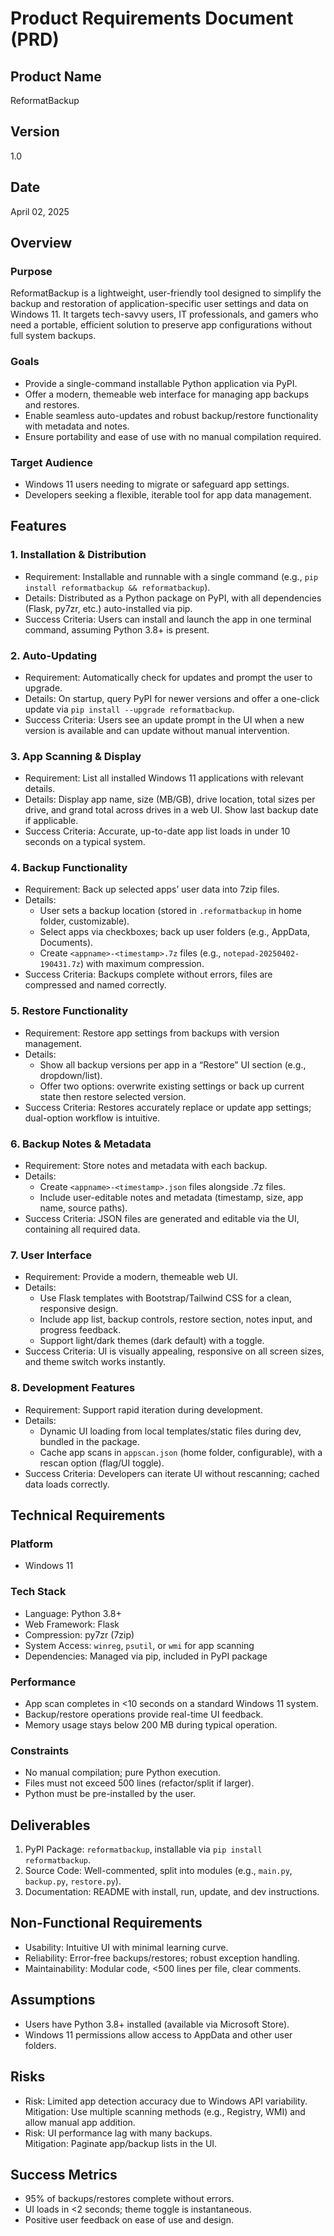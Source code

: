 # Product Requirements Document (PRD)

## Product Name
ReformatBackup

## Version
1.0

## Date
April 02, 2025

## Overview

### Purpose
ReformatBackup is a lightweight, user-friendly tool designed to simplify the backup and restoration of application-specific user settings and data on Windows 11. It targets tech-savvy users, IT professionals, and gamers who need a portable, efficient solution to preserve app configurations without full system backups.

### Goals
- Provide a single-command installable Python application via PyPI.
- Offer a modern, themeable web interface for managing app backups and restores.
- Enable seamless auto-updates and robust backup/restore functionality with metadata and notes.
- Ensure portability and ease of use with no manual compilation required.

### Target Audience
- Windows 11 users needing to migrate or safeguard app settings.
- Developers seeking a flexible, iterable tool for app data management.

## Features

### 1. Installation & Distribution
- Requirement: Installable and runnable with a single command (e.g., `pip install reformatbackup && reformatbackup`).
- Details: Distributed as a Python package on PyPI, with all dependencies (Flask, py7zr, etc.) auto-installed via pip.
- Success Criteria: Users can install and launch the app in one terminal command, assuming Python 3.8+ is present.

### 2. Auto-Updating
- Requirement: Automatically check for updates and prompt the user to upgrade.
- Details: On startup, query PyPI for newer versions and offer a one-click update via `pip install --upgrade reformatbackup`.
- Success Criteria: Users see an update prompt in the UI when a new version is available and can update without manual intervention.

### 3. App Scanning & Display
- Requirement: List all installed Windows 11 applications with relevant details.
- Details: Display app name, size (MB/GB), drive location, total sizes per drive, and grand total across drives in a web UI. Show last backup date if applicable.
- Success Criteria: Accurate, up-to-date app list loads in under 10 seconds on a typical system.

### 4. Backup Functionality
- Requirement: Back up selected apps’ user data into 7zip files.
- Details: 
  - User sets a backup location (stored in `.reformatbackup` in home folder, customizable).
  - Select apps via checkboxes; back up user folders (e.g., AppData, Documents).
  - Create `<appname>-<timestamp>.7z` files (e.g., `notepad-20250402-190431.7z`) with maximum compression.
- Success Criteria: Backups complete without errors, files are compressed and named correctly.

### 5. Restore Functionality
- Requirement: Restore app settings from backups with version management.
- Details: 
  - Show all backup versions per app in a “Restore” UI section (e.g., dropdown/list).
  - Offer two options: overwrite existing settings or back up current state then restore selected version.
- Success Criteria: Restores accurately replace or update app settings; dual-option workflow is intuitive.

### 6. Backup Notes & Metadata
- Requirement: Store notes and metadata with each backup.
- Details: 
  - Create `<appname>-<timestamp>.json` files alongside .7z files.
  - Include user-editable notes and metadata (timestamp, size, app name, source paths).
- Success Criteria: JSON files are generated and editable via the UI, containing all required data.

### 7. User Interface
- Requirement: Provide a modern, themeable web UI.
- Details: 
  - Use Flask templates with Bootstrap/Tailwind CSS for a clean, responsive design.
  - Include app list, backup controls, restore section, notes input, and progress feedback.
  - Support light/dark themes (dark default) with a toggle.
- Success Criteria: UI is visually appealing, responsive on all screen sizes, and theme switch works instantly.

### 8. Development Features
- Requirement: Support rapid iteration during development.
- Details: 
  - Dynamic UI loading from local templates/static files during dev, bundled in the package.
  - Cache app scans in `appscan.json` (home folder, configurable), with a rescan option (flag/UI toggle).
- Success Criteria: Developers can iterate UI without rescanning; cached data loads correctly.

## Technical Requirements

### Platform
- Windows 11

### Tech Stack
- Language: Python 3.8+
- Web Framework: Flask
- Compression: py7zr (7zip)
- System Access: `winreg`, `psutil`, or `wmi` for app scanning
- Dependencies: Managed via pip, included in PyPI package

### Performance
- App scan completes in <10 seconds on a standard Windows 11 system.
- Backup/restore operations provide real-time UI feedback.
- Memory usage stays below 200 MB during typical operation.

### Constraints
- No manual compilation; pure Python execution.
- Files must not exceed 500 lines (refactor/split if larger).
- Python must be pre-installed by the user.

## Deliverables
1. PyPI Package: `reformatbackup`, installable via `pip install reformatbackup`.
2. Source Code: Well-commented, split into modules (e.g., `main.py`, `backup.py`, `restore.py`).
3. Documentation: README with install, run, update, and dev instructions.

## Non-Functional Requirements
- Usability: Intuitive UI with minimal learning curve.
- Reliability: Error-free backups/restores; robust exception handling.
- Maintainability: Modular code, <500 lines per file, clear comments.

## Assumptions
- Users have Python 3.8+ installed (available via Microsoft Store).
- Windows 11 permissions allow access to AppData and other user folders.

## Risks
- Risk: Limited app detection accuracy due to Windows API variability.  
  Mitigation: Use multiple scanning methods (e.g., Registry, WMI) and allow manual app addition.
- Risk: UI performance lag with many backups.  
  Mitigation: Paginate app/backup lists in the UI.

## Success Metrics
- 95% of backups/restores complete without errors.
- UI loads in <2 seconds; theme toggle is instantaneous.
- Positive user feedback on ease of use and design.